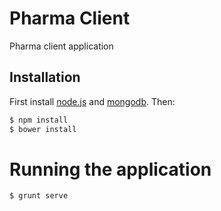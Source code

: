 # Pharma Client

Pharma client application

## Installation

First install [node.js](http://nodejs.org/) and [mongodb](http://www.mongodb.org/downloads). Then:

```sh
$ npm install
$ bower install
```

# Running the application

```sh
$ grunt serve
```